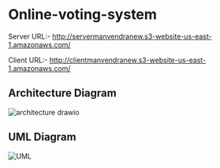 # Online-voting-system

Server URL:- http://servermanvendranew.s3-website-us-east-1.amazonaws.com/

Client URL:- http://clientmanvendranew.s3-website-us-east-1.amazonaws.com/

## Architecture Diagram
![architecture drawio](https://github.com/user-attachments/assets/c6c45065-5616-42ea-a8c7-8f8007e9755c)

## UML Diagram
![UML](https://github.com/user-attachments/assets/31f61000-c48c-44f5-b5e4-b26cce1f2ed6)



